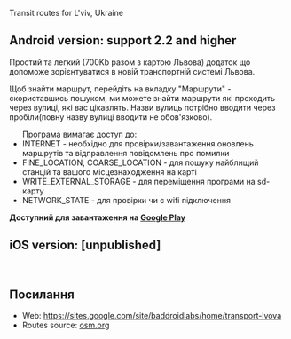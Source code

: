 Transit routes for L'viv, Ukraine

<h2>Android version: support 2.2 and higher</h2>
Простий та легкий (700Kb разом з картою Львова) додаток що допоможе зорієнтуватися в новій транспортній системі Львова. 

Щоб знайти маршрут, перейдіть на вкладку "Маршрути" - скориставшись пошуком, ми можете знайти маршрути які проходить через вулиці, які вас цікавлять. Назви вулиць потрібно вводити через пробіли(повну назву вулиці вводити не обов'язково).

<ul>Програма вимагає доступ до:
<li>INTERNET - необхідно для провірки/завантаження оновлень маршрутів та відправлення повідомлень про помилки</li>
<li>FINE_LOCATION, COARSE_LOCATION - для пошуку найблищий станцій та вашого місцезнаходження на карті</li>
<li>WRITE_EXTERNAL_STORAGE - для переміщення програми на sd-карту</li>
<li>NETWORK_STATE - для провірки чи є wifi підключення</li>
</ul>

<b>Доступний для завантаження на <a href="https://play.google.com/store/apps/details?id=com.bossly.lviv.transit">Google Play</a></b>

<h2>iOS version: [unpublished]</h2>
</br>

<h2>Посилання</h2>
<ul>
<li>Web: <a href="https://sites.google.com/site/baddroidlabs/home/transport-lvova">https://sites.google.com/site/baddroidlabs/home/transport-lvova</a></li>
<li>Routes source: <a href="http://osm.org">osm.org</a></li>
</ul>

